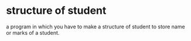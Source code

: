 # structure of student
 a program in which you have to make a structure of student to store name or marks of a student.
